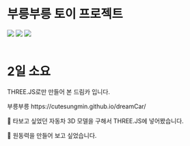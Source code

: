 # 부릉부릉 토이 프로젝트
  <span><img src="https://img.shields.io/badge/React-61DAFB?style=flat&logo=react&logoColor=white" /></span>
  <span><img src="https://img.shields.io/badge/Node.js-339933?style=flat&logo=nodedotjs&logoColor=white" /></span>
  <span><img src="https://img.shields.io/badge/Three.js-000000?style=flat&logo=threedotjs&logoColor=white" /></span>
<br>
<br>
# 2일 소요
THREE.JS로만 만들어 본 드림카 입니다.
<p>부릉부릉 https://cutesungmin.github.io/dreamCar/</p>
<p> 🙂 타보고 싶었던 자동차 3D 모델을 구해서 THREE.JS에 넣어봤습니다.</p>
<p> 🙂 원동력을 만들어 보고 싶었습니다.</p>
